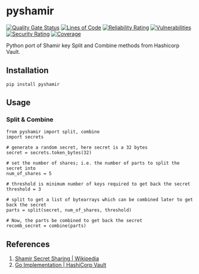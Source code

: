 # pyshamir
[![Quality Gate Status](https://sonarcloud.io/api/project_badges/measure?project=konidev20_pyshamir&metric=alert_status)](https://sonarcloud.io/summary/new_code?id=konidev20_pyshamir)
[![Lines of Code](https://sonarcloud.io/api/project_badges/measure?project=konidev20_pyshamir&metric=ncloc)](https://sonarcloud.io/summary/new_code?id=konidev20_pyshamir)
[![Reliability Rating](https://sonarcloud.io/api/project_badges/measure?project=konidev20_pyshamir&metric=reliability_rating)](https://sonarcloud.io/summary/new_code?id=konidev20_pyshamir)
[![Vulnerabilities](https://sonarcloud.io/api/project_badges/measure?project=konidev20_pyshamir&metric=vulnerabilities)](https://sonarcloud.io/summary/new_code?id=konidev20_pyshamir)
[![Security Rating](https://sonarcloud.io/api/project_badges/measure?project=konidev20_pyshamir&metric=security_rating)](https://sonarcloud.io/summary/new_code?id=konidev20_pyshamir)
[![Coverage](https://sonarcloud.io/api/project_badges/measure?project=konidev20_pyshamir&metric=coverage)](https://sonarcloud.io/summary/new_code?id=konidev20_pyshamir)

Python port of Shamir key Split and Combine methods from Hashicorp Vault.

## Installation
```
pip install pyshamir 
```

## Usage

### Split & Combine
```
from pyshamir import split, combine
import secrets

# generate a random secret, here secret is a 32 bytes
secret = secrets.token_bytes(32)

# set the number of shares; i.e. the number of parts to split the secret into
num_of_shares = 5

# threshold is minimum number of keys required to get back the secret
threshold = 3

# split to get a list of bytearrays which can be combined later to get back the secret
parts = split(secret, num_of_shares, threshold)

# Now, the parts be combined to get back the secret
recomb_secret = combine(parts)
```

## References
1. [Shamir Secret Sharing | Wikipedia](https://en.wikipedia.org/wiki/Shamir%27s_Secret_Sharing)
2. [Go Implementation | HashiCorp Vault](https://github.com/hashicorp/vault/tree/main/shamir)
